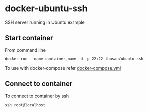 # docker-ubuntu-ssh

SSH server running in Ubuntu example

## Start container

From command line

```docker
docker run --name container_name -d -p 22:22 thusan/ubuntu-ssh
```

To use with docker-compose refer [docker-compose.yml](docker-compose.yml)

## Connect to container

To connect to container by ssh

```
ssh root@localhost
```
